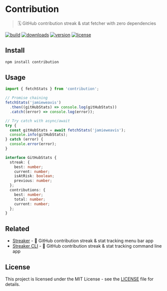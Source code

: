 # Contribution

> 🗓 GitHub contribution streak & stat fetcher with zero dependencies

[![build](https://github.com/jamieweavis/contribution/workflows/build/badge.svg)](https://github.com/jamieweavis/contribution/actions/workflows/build.yml)
[![downloads](https://img.shields.io/npm/dt/contribution.svg)](https://npmjs.com/package/contribution)
[![version](https://img.shields.io/npm/v/contribution.svg)](https://github.com/jamieweavis/contribution/releases)
[![license](https://img.shields.io/badge/license-MIT-blue.svg)](https://github.com/jamieweavis/contribution/blob/main/LICENSE.md)

## Install

```sh
npm install contribution
```

## Usage

```javascript
import { fetchStats } from 'contribution';

// Promise chaining
fetchStats('jamieweavis')
  .then((gitHubStats) => console.log(gitHubStats))
  .catch((error) => console.log(error));

// Try catch with async/await
try {
  const gitHubStats = await fetchStats('jamieweavis');
  console.info(gitHubStats);
} catch (error) {
  console.error(error);
}
```

```typescript
interface GitHubStats {
  streak: {
    best: number;
    current: number;
    isAtRisk: boolean;
    previous: number;
  };
  contributions: {
    best: number;
    total: number;
    current: number;
  };
}
```

## Related

- [Streaker](https://github.com/jamieweavis/streaker) - 🐙 GitHub contribution streak & stat tracking menu bar app
- [Streaker CLI](https://github.com/jamieweavis/streaker-cli) - 🐙 GitHub contribution streak & stat tracking command line app

## License

This project is licensed under the MIT License - see the [LICENSE](LICENSE) file for details.
